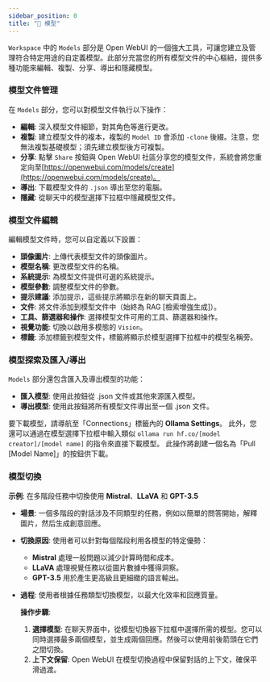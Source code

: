 ```yaml
---
sidebar_position: 0
title: "🤖 模型"
---
```


`Workspace` 中的 `Models` 部分是 Open WebUI 的一個強大工具，可讓您建立及管理符合特定用途的自定義模型。此部分充當您的所有模型文件的中心樞紐，提供多種功能來編輯、複製、分享、導出和隱藏模型。

### 模型文件管理

在 `Models` 部分，您可以對模型文件執行以下操作：

* **編輯**: 深入模型文件細節，對其角色等進行更改。
* **複製**: 建立模型文件的複本，複製的 `Model ID` 會添加 `-clone` 後綴。注意，您無法複製基礎模型；須先建立模型後方可複製。
* **分享**: 點擊 `Share` 按鈕與 Open WebUI 社區分享您的模型文件，系統會將您重定向至[https://openwebui.com/models/create](https://openwebui.com/models/create)。
* **導出**: 下載模型文件的 `.json` 導出至您的電腦。
* **隱藏**: 從聊天中的模型選擇下拉框中隱藏模型文件。

### 模型文件編輯

編輯模型文件時，您可以自定義以下設置：

* **頭像圖片**: 上傳代表模型文件的頭像圖片。
* **模型名稱**: 更改模型文件的名稱。
* **系統提示**: 為模型文件提供可選的系統提示。
* **模型參數**: 調整模型文件的參數。
* **提示建議**: 添加提示，這些提示將顯示在新的聊天頁面上。
* **文件**: 將文件添加到模型文件中（始終為 RAG [檢索增強生成]）。
* **工具、篩選器和操作**: 選擇模型文件可用的工具、篩選器和操作。
* **視覺功能**: 切換以啟用多模態的 `Vision`。
* **標籤**: 添加標籤到模型文件，標籤將顯示於模型選擇下拉框中的模型名稱旁。

### 模型探索及匯入/導出

`Models` 部分還包含匯入及導出模型的功能：

* **匯入模型**: 使用此按鈕從 .json 文件或其他來源匯入模型。
* **導出模型**: 使用此按鈕將所有模型文件導出至一個 .json 文件。

要下載模型，請導航至「Connections」標籤內的 **Ollama Settings**。
此外，您還可以通過在模型選擇下拉框中輸入類似 `ollama run hf.co/[model creator]/[model name]` 的指令來直接下載模型。
此操作將創建一個名為「Pull [Model Name]」的按鈕供下載。

### 模型切換

   **示例**: 在多階段任務中切換使用 **Mistral**、**LLaVA** 和 **GPT-3.5**

* **場景**: 一個多階段的對話涉及不同類型的任務，例如以簡單的問答開始，解釋圖片，然后生成創意回應。
* **切換原因**: 使用者可以針對每個階段利用各模型的特定優勢：
  * **Mistral** 處理一般問題以減少計算時間和成本。
  * **LLaVA** 處理視覺任務以從圖片數據中獲得洞察。
  * **GPT-3.5** 用於產生更高級且更細緻的語言輸出。
* **過程**: 使用者根據任務類型切換模型，以最大化效率和回應質量。

    **操作步驟**:
    1. **選擇模型**: 在聊天界面中，從模型切換器下拉框中選擇所需的模型。您可以同時選擇最多兩個模型，並生成兩個回應。然後可以使用前後箭頭在它們之間切換。
    2. **上下文保留**: Open WebUI 在模型切換過程中保留對話的上下文，確保平滑過渡。
